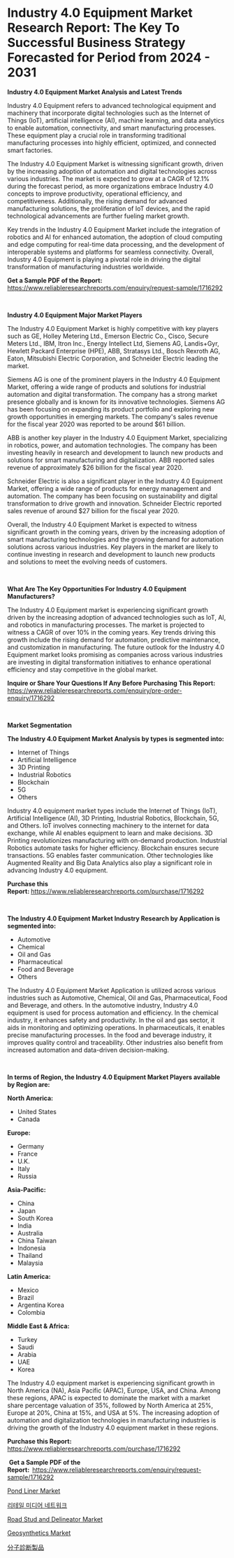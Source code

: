<p><h1>Industry 4.0 Equipment Market Research Report: The Key To Successful Business Strategy Forecasted for Period from 2024 - 2031</h1></p><p><strong>Industry 4.0 Equipment Market Analysis and Latest Trends</strong></p>
<p><p>Industry 4.0 Equipment refers to advanced technological equipment and machinery that incorporate digital technologies such as the Internet of Things (IoT), artificial intelligence (AI), machine learning, and data analytics to enable automation, connectivity, and smart manufacturing processes. These equipment play a crucial role in transforming traditional manufacturing processes into highly efficient, optimized, and connected smart factories.</p><p>The Industry 4.0 Equipment Market is witnessing significant growth, driven by the increasing adoption of automation and digital technologies across various industries. The market is expected to grow at a CAGR of 12.1% during the forecast period, as more organizations embrace Industry 4.0 concepts to improve productivity, operational efficiency, and competitiveness. Additionally, the rising demand for advanced manufacturing solutions, the proliferation of IoT devices, and the rapid technological advancements are further fueling market growth.</p><p>Key trends in the Industry 4.0 Equipment Market include the integration of robotics and AI for enhanced automation, the adoption of cloud computing and edge computing for real-time data processing, and the development of interoperable systems and platforms for seamless connectivity. Overall, Industry 4.0 Equipment is playing a pivotal role in driving the digital transformation of manufacturing industries worldwide.</p></p>
<p><strong>Get a Sample PDF of the Report:&nbsp;</strong> <a href="https://www.reliableresearchreports.com/enquiry/request-sample/1716292">https://www.reliableresearchreports.com/enquiry/request-sample/1716292</a></p>
<p>&nbsp;</p>
<p><strong>Industry 4.0 Equipment Major Market Players</strong></p>
<p><p>The Industry 4.0 Equipment Market is highly competitive with key players such as GE, Holley Metering Ltd., Emerson Electric Co., Cisco, Secure Meters Ltd., IBM, Itron Inc., Energy Intellect Ltd, Siemens AG, Landis+Gyr, Hewlett Packard Enterprise (HPE), ABB, Stratasys Ltd., Bosch Rexroth AG, Eaton, Mitsubishi Electric Corporation, and Schneider Electric leading the market.</p><p>Siemens AG is one of the prominent players in the Industry 4.0 Equipment Market, offering a wide range of products and solutions for industrial automation and digital transformation. The company has a strong market presence globally and is known for its innovative technologies. Siemens AG has been focusing on expanding its product portfolio and exploring new growth opportunities in emerging markets. The company's sales revenue for the fiscal year 2020 was reported to be around $61 billion.</p><p>ABB is another key player in the Industry 4.0 Equipment Market, specializing in robotics, power, and automation technologies. The company has been investing heavily in research and development to launch new products and solutions for smart manufacturing and digitalization. ABB reported sales revenue of approximately $26 billion for the fiscal year 2020.</p><p>Schneider Electric is also a significant player in the Industry 4.0 Equipment Market, offering a wide range of products for energy management and automation. The company has been focusing on sustainability and digital transformation to drive growth and innovation. Schneider Electric reported sales revenue of around $27 billion for the fiscal year 2020.</p><p>Overall, the Industry 4.0 Equipment Market is expected to witness significant growth in the coming years, driven by the increasing adoption of smart manufacturing technologies and the growing demand for automation solutions across various industries. Key players in the market are likely to continue investing in research and development to launch new products and solutions to meet the evolving needs of customers.</p></p>
<p>&nbsp;</p>
<p><strong>What Are The Key Opportunities For Industry 4.0 Equipment Manufacturers?</strong></p>
<p><p>The Industry 4.0 Equipment market is experiencing significant growth driven by the increasing adoption of advanced technologies such as IoT, AI, and robotics in manufacturing processes. The market is projected to witness a CAGR of over 10% in the coming years. Key trends driving this growth include the rising demand for automation, predictive maintenance, and customization in manufacturing. The future outlook for the Industry 4.0 Equipment market looks promising as companies across various industries are investing in digital transformation initiatives to enhance operational efficiency and stay competitive in the global market.</p></p>
<p><strong>Inquire or Share Your Questions If Any Before Purchasing This Report:</strong> <a href="https://www.reliableresearchreports.com/enquiry/pre-order-enquiry/1716292">https://www.reliableresearchreports.com/enquiry/pre-order-enquiry/1716292</a></p>
<p>&nbsp;</p>
<p><strong>Market Segmentation</strong></p>
<p><strong>The Industry 4.0 Equipment Market Analysis by types is segmented into:</strong></p>
<p><ul><li>Internet of Things</li><li>Artificial Intelligence</li><li>3D Printing</li><li>Industrial Robotics</li><li>Blockchain</li><li>5G</li><li>Others</li></ul></p>
<p><p>Industry 4.0 equipment market types include the Internet of Things (IoT), Artificial Intelligence (AI), 3D Printing, Industrial Robotics, Blockchain, 5G, and Others. IoT involves connecting machinery to the internet for data exchange, while AI enables equipment to learn and make decisions. 3D Printing revolutionizes manufacturing with on-demand production. Industrial Robotics automate tasks for higher efficiency. Blockchain ensures secure transactions. 5G enables faster communication. Other technologies like Augmented Reality and Big Data Analytics also play a significant role in advancing Industry 4.0 equipment.</p></p>
<p><strong>Purchase this Report:&nbsp;</strong><a href="https://www.reliableresearchreports.com/purchase/1716292">https://www.reliableresearchreports.com/purchase/1716292</a></p>
<p>&nbsp;</p>
<p><strong>The Industry 4.0 Equipment Market Industry Research by Application is segmented into:</strong></p>
<p><ul><li>Automotive</li><li>Chemical</li><li>Oil and Gas</li><li>Pharmaceutical</li><li>Food and Beverage</li><li>Others</li></ul></p>
<p><p>The Industry 4.0 Equipment Market Application is utilized across various industries such as Automotive, Chemical, Oil and Gas, Pharmaceutical, Food and Beverage, and others. In the automotive industry, Industry 4.0 equipment is used for process automation and efficiency. In the chemical industry, it enhances safety and productivity. In the oil and gas sector, it aids in monitoring and optimizing operations. In pharmaceuticals, it enables precise manufacturing processes. In the food and beverage industry, it improves quality control and traceability. Other industries also benefit from increased automation and data-driven decision-making.</p></p>
<p>&nbsp;</p>
<p><strong>In terms of Region, the Industry 4.0 Equipment Market Players available by Region are:</strong></p>
<p>
    <p> <strong> North America: </strong>
        <ul>
            <li>United States</li>
            <li>Canada</li>
        </ul>
        </p> 
    <p> <strong> Europe: </strong>
        <ul>
            <li>Germany</li>
            <li>France</li>
            <li>U.K.</li>
            <li>Italy</li>
            <li>Russia</li>
        </ul>
        </p> 
    <p> <strong> Asia-Pacific: </strong>
        <ul>
            <li>China</li>
            <li>Japan</li>
            <li>South Korea</li>
            <li>India</li>
            <li>Australia</li>
            <li>China Taiwan</li>
            <li>Indonesia</li>
            <li>Thailand</li>
            <li>Malaysia</li>
        </ul>
        </p> 
    <p> <strong> Latin America: </strong>
        <ul>
            <li>Mexico</li>
            <li>Brazil</li>
            <li>Argentina Korea</li>
            <li>Colombia</li>
        </ul>
        </p> 
    <p> <strong> Middle East & Africa: </strong>
        <ul>
            <li>Turkey</li>
            <li>Saudi</li>
            <li>Arabia</li>
            <li>UAE</li>
            <li>Korea</li>
        </ul>
    </p>
    </p>
<p><p>The Industry 4.0 equipment market is experiencing significant growth in North America (NA), Asia Pacific (APAC), Europe, USA, and China. Among these regions, APAC is expected to dominate the market with a market share percentage valuation of 35%, followed by North America at 25%, Europe at 20%, China at 15%, and USA at 5%. The increasing adoption of automation and digitalization technologies in manufacturing industries is driving the growth of the Industry 4.0 equipment market in these regions.</p></p>
<p><strong>Purchase this Report: </strong><a href="https://www.reliableresearchreports.com/purchase/1716292">https://www.reliableresearchreports.com/purchase/1716292</a></p>
<p>&nbsp;<strong>Get a Sample PDF of the Report:&nbsp;&nbsp;</strong><a href="https://www.reliableresearchreports.com/enquiry/request-sample/1716292">https://www.reliableresearchreports.com/enquiry/request-sample/1716292</a></p>
<p><strong></strong></p>
<p><p><a href="https://view.publitas.com/reportprime-1/pond-liner-market-size-growth-outlook-from-2024-to-2031-projecting-at-markets-trends-analysis-by-application-regional-outlook-and-revenue/">Pond Liner Market</a></p><p><a href="https://medium.com/@josephweaver29/%EC%86%8C%EB%A7%A4-%EB%A7%A4%EC%B2%B4-%EB%84%A4%ED%8A%B8%EC%9B%8C%ED%81%AC-%EC%8B%9C%EC%9E%A5-%EC%A0%90%EC%9C%A0%EC%9C%A8-%EB%B3%80%ED%99%94%EC%99%80-%EC%8B%9C%EC%9E%A5-%EC%84%B1%EC%9E%A5-%EB%8F%99%ED%96%A5-2024%EB%85%84-2031%EB%85%84-dcfb4cb7c7bb">리테일 미디어 네트워크</a></p><p><a href="https://automatic-knee-4c7.notion.site/Road-Stud-and-Delineator-Market-Size-Furnishes-Valuable-Information-Encompassing-Market-Share-Marke-1437062103734809ac0f2efbf86f4bb7">Road Stud and Delineator Market</a></p><p><a href="https://view.publitas.com/reportprime-1/geosynthetics-market-provides-detailed-segmentation-of-this-market-based-on-type-application-and-region-and-forecast-for-the-period-from-2024-2031/">Geosynthetics Market</a></p><p><a href="https://medium.com/@soamybahemax/%E5%88%86%E5%AD%90%E8%A8%BA%E6%96%AD%E8%A3%BD%E5%93%81%E5%B8%82%E5%A0%B4-2031%E5%B9%B4%E3%81%BE%E3%81%A7%E3%81%AE%E6%88%90%E5%8A%9F%E3%81%97%E3%81%9F%E3%83%93%E3%82%B8%E3%83%8D%E3%82%B9%E6%88%A6%E7%95%A5%E3%81%AE%E9%8D%B5-badaa167dbba">分子診断製品</a></p></p>